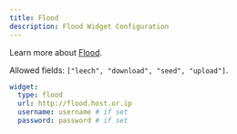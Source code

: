 ```yaml
---
title: Flood
description: Flood Widget Configuration
---
```


Learn more about [Flood](https://github.com/jesec/flood).

Allowed fields: `["leech", "download", "seed", "upload"]`.

```yaml
widget:
  type: flood
  url: http://flood.host.or.ip
  username: username # if set
  password: password # if set
```
